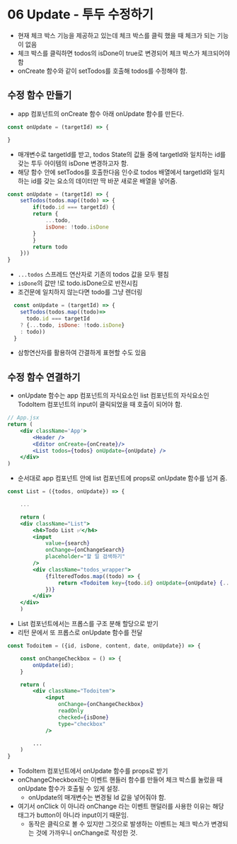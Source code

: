 # 06 Update - 투두 수정하기
- 현재 체크 박스 기능을 제공하고 있는데 체크 박스를 클릭 했을 때 체크가 되는 기능이 없음
- 체크 박스를 클릭하면 todos의 isDone이 true로 변경되어 체크 박스가 체크되어야 함
- onCreate 함수와 같이 setTodos를 호출해 todos를 수정해야 함.
## 수정 함수 만들기
- app 컴포넌트의 onCreate 함수 아래 onUpdate 함수를 만든다.
```jsx
const onUpdate = (targetId) => {

}
```
- 매개변수로 targetId를 받고, todos State의 값들 중에 targetId와 일치하는 id를 갖는 투두 아이템의 isDone 변경하고자 함.
- 해당 함수 안에 setTodos를 호출한다음 인수로 todos 배열에서 targetId와 일치하는 id를 갖는 요소의 데이터만 딱 바꾼 새로운 배열을 넣어줌.
```jsx
const onUpdate = (targetId) => {
    setTodos(todos.map((todo) => {
        if(todo.id === targetId) {
        return {
            ...todo,
            isDone: !todo.isDone
        }
        }
        return todo
    }))
}
```
- `...todos` 스프레드 연산자로 기존의 todos 값을 모두 펼침
- `isDone`의 값만 !로 todo.isDone으로 반전시킴
- 조건문에 일치하지 않는다면 todo를 그냥 렌더링
```jsx
  const onUpdate = (targetId) => {
    setTodos(todos.map((todo)=> 
      todo.id === targetId 
    ? {...todo, isDone: !todo.isDone}
    : todo))
  }
```
- 삼항연산자를 활용하여 간결하게 표현할 수도 있음

## 수정 함수 연결하기
- onUpdate 함수는 app 컴포넌트의 자식요소인 list 컴포넌트의 자식요소인 TodoItem 컴포넌트의 input이 클릭되었을 때 호출이 되어야 함.
```jsx
// App.jsx
return (
    <div className='App'>
        <Header />
        <Editor onCreate={onCreate}/>
        <List todos={todos} onUpdate={onUpdate} />
    </div>
)
```
- 순서대로 app 컴포넌트 안에 list 컴포넌트에 props로 onUpdate 함수를 넘겨 줌.
```jsx
const List = ({todos, onUpdate}) => {

    ...

    return (
    <div className="List">
        <h4>Todo List ✅</h4>
        <input
            value={search}
            onChange={onChangeSearch} 
            placeholder="할 일 검색하기" 
        />
        <div className="todos_wrapper">
            {filteredTodos.map((todo) => {
                return <Todoitem key={todo.id} onUpdate={onUpdate} {...todo} />;
            })}
        </div>
    </div>
    )

```
- List 컴포넌트에서는 프롭스를 구조 분해 할당으로 받기
- 리턴 문에서 또 프롭스로 onUpdate 함수를 전달
```jsx
const Todoitem = ({id, isDone, content, date, onUpdate}) => {

    const onChangeCheckbox = () => {
        onUpdate(id);
    }

    return (
        <div className="Todoitem">
            <input 
                onChange={onChangeCheckbox}
                readOnly 
                checked={isDone} 
                type="checkbox" 
            />

        ...
    )
}
```
- TodoItem 컴포넌트에서 onUpdate 함수를 props로 받기
- onChangeCheckbox라는 이벤트 핸들러 함수를 만들어 체크 박스를 눌렀을 때 onUpdate 함수가 호출될 수 있게 설정.
    - onUpdate의 매개변수는 변경될 Id 값을 넣어줘야 함.
- 여기서 onClick 이 아니라 onChange 라는 이벤트 핸덜러를 사용한 이유는 해당 태그가 button이 아니라 input이기 때문임.
    - 동작은 클릭으로 볼 수 있지만 그것으로 발생하는 이벤트는 체크 박스가 변경되는 것에 가까우니 onChange로 작성한 것.